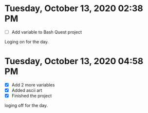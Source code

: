 # Tuesday, October 13, 2020 02:38 PM
- [ ] Add variable to Bash Quest project

Loging on for the day.

# Tuesday, October 13, 2020 04:58 PM
- [x] Add 2 more variables
- [x] Added ascii art
- [x] Finished the project

loging off for the day.